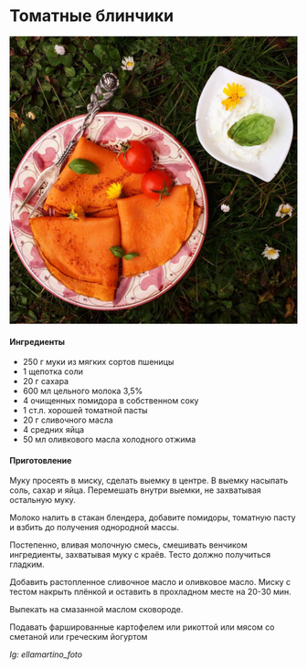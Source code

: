 ﻿---
image: ../pics/crespelle-tomato.jpg
---
# Томатные блинчики

 ![Томатные блинчики](../pics/crespelle-tomato.jpg)

#### Ингредиенты

* 250 г муки из мягких сортов пшеницы
* 1 щепотка соли
* 20 г сахара
* 600 мл цельного молока 3,5%
* 4 очищенных помидора в собственном соку
* 1 ст.л. хорошей томатной пасты
* 20 г сливочного масла
* 4 средних яйца
* 50 мл оливкового масла холодного отжима

#### Приготовление

Муку просеять в миску, сделать выемку в центре. В выемку насыпать соль, сахар и яйца. Перемешать внутри выемки, не захватывая остальную муку.

Молоко налить в стакан блендера, добавите помидоры, томатную пасту и взбить до получения однородной массы.

Постепенно, вливая молочную смесь, смешивать венчиком ингредиенты, захватывая муку с краёв. Тесто должно получиться гладким.

Добавить растопленное сливочное масло и оливковое масло. Миску с тестом накрыть плёнкой и оставить в прохладном месте на 20-30 мин.

Выпекать на смазанной маслом сковороде.

Подавать фаршированные картофелем или рикоттой или мясом со сметаной или греческим йогуртом

*Ig: ellamartino_foto*
